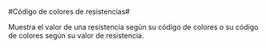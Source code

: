#Código de colores de resistencias#

Muestra el valor de una resistencia según su código de colores o su código de colores según su valor de resistencia.